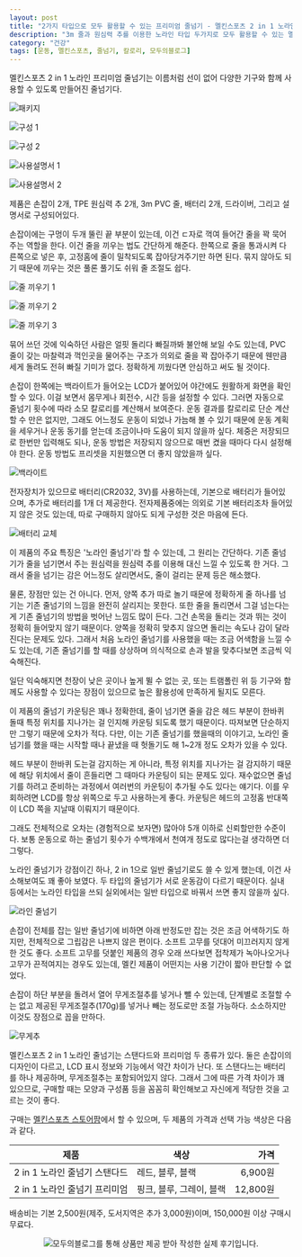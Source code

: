```yaml
---
layout: post
title: "2가지 타입으로 모두 활용할 수 있는 프리미엄 줄넘기 - 멜킨스포츠 2 in 1 노라인 프리미엄 줄넘기"
description: "3m 줄과 원심력 추를 이용한 노라인 타입 두가지로 모두 활용할 수 있는 멜킨의 프리미엄 줄넘기를 사용해봤다."
category: "건강"
tags: [운동, 멜킨스포츠, 줄넘기, 칼로리, 모두의블로그]
---
```


멜킨스포츠 2 in 1 노라인 프리미엄 줄넘기는
이름처럼 선이 없어 다양한 기구와 함께 사용할 수 있도록 만들어진 줄넘기다.

![패키지](https://lh3.googleusercontent.com/ue6Vq5yAZeK5V7kcOplVrlEVBVkwpIgmxqifQbTVIivd3eeG0J1Ir71kXsFc1bd6CFXYW1HhUihq3w=s480)

![구성 1](https://lh3.googleusercontent.com/vvLjJowa81qN6nCJh3OyMklQImlz4uz5nzgj1E2ED1U2mABVx7_HzORfeBgMvGDQnR4EnJtxV0l1KA=s480)

![구성 2](https://lh3.googleusercontent.com/w7iOE7SfvLZW93r-dNwzq4WE6KzXdOSS3vdiIjdlQoVDKsmCHobP6IEH0YDDGkc2drxREUjfZog6bQ=s480)

![사용설명서 1](https://lh3.googleusercontent.com/VxM_3YJ0cz2nIABHqw1yH0VAPqyEhd_7SuceUgN5D_YxgcCimP8T_MD_dVmJzJNMVUT7p9B20T9amA=s480)

![사용설명서 2](https://lh3.googleusercontent.com/g20p96PYoM2BYf9G50tQZfLg37Y21NOe7OJTlwKO3CQ45e3ZWYcPj-_zg312nTWIZF4EpkfqzQzhHw=s480)

제품은 손잡이 2개, TPE 원심력 추 2개, 3m PVC 줄, 배터리 2개, 드라이버, 그리고 설명서로 구성되어있다.

손잡이에는 구멍이 두개 뚤린 끝 부분이 있는데,
이건 ㄷ자로 꺽여 들어간 줄을 꽉 묵어주는 역할을 한다.
이건 줄을 끼우는 법도 간단하게 해준다.
한쪽으로 줄을 통과시켜 다른쪽으로 넣은 후,
고정홈에 줄이 밀착되도록 잡아당겨주기만 하면 된다.
묶지 않아도 되기 때문에 끼우는 것은 풀론 풀기도 쉬워 줄 조절도 쉽다.

![줄 끼우기 1](https://lh3.googleusercontent.com/PSMQoCFtkEqfCMJz3x0v-xNhcCjygGb_HuuLySxlkZdVd41R1H_kwb6E0d1qUe4CXFzBh3g5NT4mJg=s480)

![줄 끼우기 2](https://lh3.googleusercontent.com/TmjfT_HUQuWjsl35BkGraIV_P45dHjJudd9s26x2M77SlLRZbthjzQrM9cy0FxOCVnQijEm-d1Y4AA=s480)

![줄 끼우기 3](https://lh3.googleusercontent.com/8sFeDTlTqt9EZpM5cRWZk9jJX5c49EOgTntSTCnSzDrpoeGg9YpdFLdhCvNyZfln057T31b015vyAw=s480)

묶어 쓰던 것에 익숙하던 사람은 얼핏 돌리다 빠질까봐 불안해 보일 수도 있는데,
PVC 줄이 갖는 마찰력과 꺽인곳을 물어주는 구조가 의외로 줄을 꽉 잡아주기 때문에
웬만큼 세게 돌려도 전혀 빠질 기미가 없다.
정확하게 끼웠다면 안심하고 써도 될 것이다.

손잡이 한쪽에는 백라이트가 들어오는 LCD가 붙어있어 야간에도 원활하게 화면을 확인할 수 있다.
이걸 보면서 몸무게나 회전수, 시간 등을 설정할 수 있다.
그러면 자동으로 줄넘기 횟수에 따라 소모 칼로리를 계산해서 보여준다.
운동 결과를 칼로리로 단순 계산할 수 만은 없지만,
그래도 어느정도 운동이 되었나 가늠해 볼 수 있기 때문에
운동 계획을 세우거나 운동 동기를 얻는데 조금이나마 도움이 되지 않을까 싶다.
체중은 저장되므로 한번만 입력해도 되나,
운동 방법은 저장되지 않으므로 매번 켰을 때마다 다시 설정해야 한다.
운동 방법도 프리셋을 지원했으면 더 좋지 않았을까 싶다.

![백라이트](https://lh3.googleusercontent.com/U0l0PFG2OJbnCEixlwbED8UKpqRAAcKHshX8_YxEk3IBKzpaHlw8Z0-Tim2nRwV0fyLbq4trcCZjxw=s480)

전자장치가 있으므로 배터리(CR2032, 3V)를 사용하는데,
기본으로 배터리가 들어있으며,
추가로 배터리를 1개 더 제공한다.
전자제품중에는 의외로 기본 배터리조차 들어있지 않은 것도 있는데,
따로 구매하지 않아도 되게 구성한 것은 마음에 든다.

![배터리 교체](https://lh3.googleusercontent.com/DQ-1reimdpUSYi4h66cc_bMn9phb1ABBbH3SerqJRzA3oQz8P31-tkfJzoLH47mF39wRtC--h_h4ew=s480)

이 제품의 주요 특징은 '노라인 줄넘기'라 할 수 있는데, 그 원리는 간단하다.
기존 줄넘기가 줄을 넘기면서 주는 원심력을 원심력 추를 이용해 대신 느낄 수 있도록 한 거다.
그래서 줄을 넘기는 감은 어느정도 살리면서도,
줄이 걸리는 문제 등은 해소했다.

물론, 장점만 있는 건 아니다.
먼저, 양쪽 추가 따로 놀기 때문에 정확하게 줄 하나를 넘기는 기존 줄넘기의 느낌을 완전히 살리지는 못한다.
또한 줄을 돌리면서 그걸 넘는다는게 기존 줄넘기의 방법을 벗어난 느낌도 많이 든다.
그건 손목을 돌리는 것과 뛰는 것이 정확히 들어맞지 않기 때문이다.
양쪽을 정확히 맞추지 않으면 돌리는 속도나 감이 달라진다는 문제도 있다.
그래서 처음 노라인 줄넘기를 사용했을 때는 조금 어색함을 느낄 수도 있는데,
기존 줄넘기를 할 때를 상상하며 의식적으로 손과 발을 맞추다보면 조금씩 익숙해진다.

일단 익숙해지면 천장이 낮은 곳이나 높게 뛸 수 없는 곳,
또는 트램폴린 위 등 기구와 함께도 사용할 수 있다는 장점이 있으므로
높은 활용성에 만족하게 될지도 모른다.

이 제품의 줄넘기 카운팅은 꽤나 정확한데,
줄이 넘기면 줄을 감은 헤드 부분이 한바퀴 돌때
특정 위치를 지나가는 걸 인지해 카운팅 되도록 했기 때문이다.
따져보면 단순하지만 그렇기 때문에 오차가 적다.
다만, 이는 기존 줄넘기를 했을때의 이야기고,
노라인 줄넘기를 했을 때는 시작할 때나 끝냈을 때 헛돌기도 해 1~2개 정도 오차가 있을 수 있다.

헤드 부분이 한바퀴 도는걸 감지하는 게 아니라,
특정 위치를 지나가는 걸 감지하기 때문에
해당 위치에서 줄이 흔들리면 그 때마다 카운팅이 되는 문제도 있다.
재수없으면 줄넘기를 하려고 준비하는 과정에서 여러번의 카운팅이 추가될 수도 있다는 얘기다.
이를 우회하려면 LCD를 항상 위쪽으로 두고 사용하는게 좋다.
카운팅은 헤드의 고정홈 반대쪽이 LCD 쪽을 지날때 이뤄지기 때문이다.

그래도 전체적으로 오차는 (경험적으로 보자면) 많아야 5개 이하로 신뢰할만한 수준이다.
보통 운동으로 하는 줄넘기 횟수가 수백개에서 천여개 정도로 많다는걸 생각하면 더 그렇다.

노라인 줄넘기가 강점이긴 하나, 2 in 1으로 일반 줄넘기로도 쓸 수 있게 했는데,
이건 사소해보여도 꽤 좋아 보였다.
두 타입의 줄넘기가 서로 운동감이 다르기 때문이다.
실내 등에서는 노라인 타입을 쓰되 실외에서는 일반 타입으로 바꿔서 쓰면 좋지 않을까 싶다.

![라인 줄넘기](https://lh3.googleusercontent.com/R6yAbpF8bgbzUywEm6HeMb_Xurddl3ZyXMfS_0SXhA9C4-CtZDFWNssTc54wqis5BulDTj5ki2cFIg=s480)

손잡이 전체를 잡는 일반 줄넘기에 비하면 아래 반정도만 잡는 것은 조금 어색하기도 하지만,
전체적으로 그립감은 나쁘지 않은 편이다.
소프트 고무를 덧대어 미끄러지지 않게 한 것도 좋다.
소프트 고무를 덧붙인 제품의 경우 오래 쓰다보면 접착제가 녹아나오거나 고무가 끈적여지는 경우도 있는데,
멜킨 제품이 어떤지는 사용 기간이 짧아 판단할 수 없었다.

손잡이 하단 부분을 돌려서 열어 무게조절추를 넣거나 뺄 수 있는데,
단계별로 조절할 수는 없고 제공된 무게조절추(170g)를 넣거나 빼는 정도로만 조절 가능하다.
소소하지만 이것도 장점으로 꼽을 만하다.

![무게추](https://lh3.googleusercontent.com/IIHDON-10-kibOnkP0MJEHbC--_cscwldDiRqOKSZabL3mIX_Gj9fOHQZYE5soTWtpcE_fEiGxEvjA=s480)

멜킨스포츠 2 in 1 노라인 줄넘기는 스탠다드와 프리미엄 두 종류가 있다.
둘은 손잡이의 디자인이 다르고,
LCD 표시 정보와 기능에서 약간 차이가 난다.
또 스탠다느는 배터리를 하나 제공하며, 무게조절추는 포함되어있지 않다.
그래서 그에 따른 가격 차이가 꽤 있으므로,
구매할 때는 모양과 구성품 등을 꼼꼼히 확인해보고
자신에게 적당한 것을 고르는 것이 좋다.

구매는 [멜킨스포츠 스토어팜](https://smartstore.naver.com/melkinsports/products/2447978427)에서 할 수 있으며,
두 제품의 가격과 선택 가능 색상은 다음과 같다.

제품                          | 색상                     | 가격
------------------------------|--------------------------|---------:
2 in 1 노라인 줄넘기 스탠다드 | 레드, 블루, 블랙         |  6,900원
2 in 1 노라인 줄넘기 프리미엄 | 핑크, 블루, 그레이, 블랙 | 12,800원

배송비는 기본 2,500원(제주, 도서지역은 추가 3,000원)이며,
150,000원 이상 구매시 무료다.



<center><img src="https://moduad.com/img/sponser_img.php?mb_mb=reznoagmailcom&wr_wr=407400&bo_table=life&p_wr_wr=26008" alt="모두의블로그를 통해 상품만 제공 받아 작성한 실제 후기입니다." /></center>

